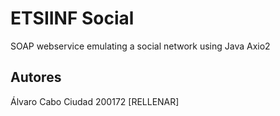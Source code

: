 # ETSIINF Social

SOAP webservice emulating a social network using Java Axio2

## Autores

Álvaro Cabo Ciudad 200172
[RELLENAR]
